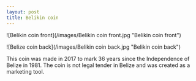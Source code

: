 ```yaml
---
layout: post
title: Belikin coin
---
```


![Belikin coin front](/images/Belikin coin front.jpg "Belikin coin front")

![Belize coin back](/images/Belikin coin back.jpg "Belikin coin back")

This coin was made in 2017 to mark 36 years since the Independence of Belize in 1981.
The coin is not legal tender in Belize and was created as a marketing tool.
  